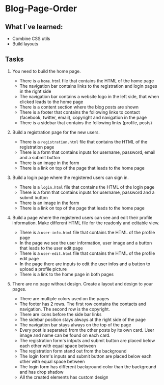# Blog-Page-Order

## What I`ve learned:

- Combine CSS utils
- Build layouts

## Tasks

1. You need to build the home page.
    - There is a `home.html` file that contains the HTML of the home page
    - The navigation bar contains links to the registration and login pages in the right side
    - The navigation bar contains a website logo in the left side, that when clicked leads to the home page
    - There is a content section where the blog posts are shown
    - There is a footer that contains the following links to contact (facebook, twitter, email), copyright and navigation in the page
    - There is a sidebar that contains the following links (profile, posts)

2. Build a registration page for the new users.
    - There is a `registration.html` file that contains the HTML of the registration page
    - There is a form that contains inputs for username, password, email and a submit button
    - There is an image in the form
    - There is a link on top of the page that leads to the home page

3. Build a login page where the registered users can sign in.
    - There is a `login.html` file that contains the HTML of the login page
    - There is a form that contains inputs for username, password and a submit button
    - There is an image in the form
    - There is a link on top of the page that leads to the home page

4. Build a page where the registered users can see and edit their profile information. Make different HTML file for the readonly and editable view.
    - There is a `user-info.html` file that contains the HTML of the profile page
    - In the page we see the user information, user image and a button that leads to the user edit page
    - There is a `user-edit.html` file that contains the HTML of the profile edit page
    - In the page there are inputs to edit the user infos and a button to upload a profile picture
    - There is a link to the home page in both pages

5. There are no page without design. Create a layout and design to your pages.
    - There are multiple colors used on the pages
    - The footer has 2 rows. The first row contains the contacts and navigation. The second row is the copyright.
    - There are icons before the side bar links
    - The sidebar position stays always at the right side of the page
    - The navigation bar stays always on the top of the page
    - Every post is separated from the other posts by its own card. User image and name can be found on each card.
    - The registration form's intputs and submit button are placed below each other with equal space between
    - The registration form stand out from the background
    - The login form's inputs and submit button are placed below each other with equal space between
    - The login form has different background color than the background and has drop shadow
    - All the created elements has custom design
